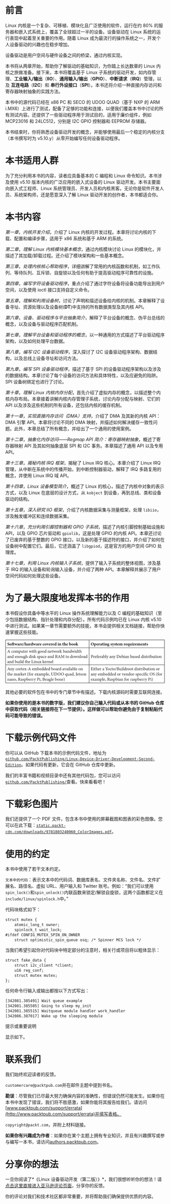 # 前言

Linux 内核是一个复杂、可移植、模块化且广泛使用的软件，运行在约 80% 的服务器和嵌入式系统上，覆盖了全球超过一半的设备。设备驱动在 Linux 系统的运行表现中起着至关重要的作用。随着 Linux 成为最流行的操作系统之一，开发个人设备驱动的兴趣也在稳步增加。

设备驱动是用户空间与硬件设备之间的桥梁，通过内核实现。

本书将从两章开始，帮助你了解驱动的基础知识，为你踏上长达数章的 Linux 内核之旅做准备。接下来，本书将覆盖基于 Linux 子系统的驱动开发，如内存管理、**工业输入/输出**（**IIO**）、**通用输入/输出**（**GPIO**）、**中断请求**（**IRQ**）管理，以及 **互连电路**（**I2C**）和 **串行外设接口**（**SPI**）。本书还将介绍一种直接内存访问和寄存器映射抽象的实践方法。

本书中的源代码已经在 x86 PC 和 SECO 的 UDOO QUAD（基于 NXP 的 ARM i.MX6）上进行了测试，配备了足够的功能和连接，以便我们覆盖本书中讨论的所有测试内容。还提供了一些驱动程序用于测试目的，适用于廉价组件，例如 MCP23016 和 24LC512，分别是 I2C GPIO 控制器和 EEPROM 存储器。

本书结束时，你将熟悉设备驱动开发的概念，并能够使用最后一个稳定的内核分支（本书撰写时为 v5.10.y）从零开始编写任何设备驱动程序。

# 本书适用人群

为了充分利用本书的内容，读者应具备基本的 C 编程和 Linux 命令知识。本书涉及使用 v5.10 版本内核的广泛应用的嵌入式设备的 Linux 驱动开发。本书主要面向嵌入式工程师、Linux 系统管理员、开发人员和内核黑客。无论你是软件开发人员、系统架构师，还是愿意深入了解 Linux 驱动开发的创作者，本书都适合你。

# 本书内容

*第一章*，*内核开发介绍*，介绍了 Linux 内核的开发过程。本章将讨论内核的下载、配置和编译步骤，适用于 x86 系统和基于 ARM 的系统。

*第二章*，*理解 Linux 内核模块基本概念*，通过内核模块讨论 Linux 的模块化，并描述了其加载/卸载过程。还介绍了模块架构和一些基本概念。

*第三章*，*处理内核核心帮助程序*，详细讲解了常用的内核函数和机制，如工作队列、等待队列、互斥锁、自旋锁以及任何有助于提高驱动程序可靠性的设施。

*第四章*，*编写字符设备驱动程序*，重点介绍了通过字符设备将设备功能导出到用户空间，以及使用 ioctl 接口支持自定义命令。

*第五章*，*理解和利用设备树*，讨论了声明和描述设备给内核的机制。本章解释了设备寻址、资源处理以及设备树(**DT**)中支持的所有数据类型及其内核 API。

*第六章*，*设备、驱动程序与平台抽象简介*，解释了平台设备的概念、伪平台总线的概念，以及设备与驱动程序匹配机制。

*第七章*，*理解平台设备和驱动程序的概念*，以一种通用的方式描述了平台驱动程序架构，以及如何处理平台数据。

*第八章*，*编写 I2C 设备驱动程序*，深入探讨了 I2C 设备驱动程序架构、数据结构，以及总线上设备寻址和访问方法。

*第九章*，*编写 SPI 设备驱动程序*，描述了基于 SPI 的设备驱动程序架构以及涉及的数据结构。本章讨论了每个设备的访问方法和具体特性，以及应避免的陷阱。SPI 设备树绑定也进行了讨论。

*第十章*，*理解 Linux 内核内存分配*，首先介绍了虚拟内存的概念，以描述整个内核内存布局。本章接着讲解内核内存管理子系统，讨论内存分配与映射、它们的 API 以及涉及这些机制的所有设备，还包括内核的缓存机制。

*第十一章*，*实现直接内存访问（DMA）支持*，介绍了 DMA 及其新的内核 API：DMA 引擎 API。本章将讨论不同的 DMA 映射，并描述如何解决缓存一致性问题。此外，本章总结了所有概念，并给出了一个通用的使用案例。

*第十二章*，*抽象化内存访问——Regmap API 简介：寄存器映射抽象*，概述了寄存器映射 API 及其如何抽象底层 SPI 和 I2C 事务。本章描述了通用 API 以及专用 API。

*第十三章*，*揭秘内核 IRQ 框架*，揭秘了 Linux IRQ 核心。本章介绍了 Linux IRQ 管理，从中断在系统中的传播开始，到中断控制器驱动，解释了 IRQ 多路复用的概念，并使用 Linux IRQ 域 API。

*第十四章*，*Linux 设备模型简介*，概述了 Linux 的核心，描述了内核中对象的表示方式，以及 Linux 在底层的设计方式，从 `kobject` 到设备，再到总线、类和设备驱动的结构。

*第十五章*，*深入研究 IIO 框架*，介绍了内核数据采集与测量框架，处理 `libiio`，涉及触发缓冲区和连续数据采集。

*第十六章*，*充分利用引脚控制器和 GPIO 子系统*，描述了内核引脚控制基础设施和 API，以及 GPIO 芯片驱动和 `gpiolib`，这是处理 GPIO 的内核 API。本章还讨论了已废弃的基于整数的 GPIO 接口，以及新的基于描述符的接口，并介绍了如何在设备树中配置它们。最后，它还涵盖了 `libgpiod`，这是官方的用户空间 GPIO 处理库。

*第十七章*，*利用 Linux 内核输入子系统*，提供了输入子系统的整体视图，涉及基于 IRQ 的输入设备和轮询输入设备，并介绍了两种 API。本章解释并展示了用户空间代码如何处理这些设备。

# 为了最大限度地发挥本书的作用

本书假设你具备中等水平的 Linux 操作系统理解能力以及 C 编程的基础知识（至少包括数据结构、指针处理和内存分配）。所有代码示例均已在 Linux 内核 v5.10 中进行测试。如果某一章节需要额外的技能，本书会提供相关文档链接，帮助你快速掌握这些技能。

![](img/B17934_Preface_001.jpg)

其他必要的软件包在书中的专门章节中有描述。下载内核源码时需要互联网连接。

**如果你使用的是本书的数字版，我们建议你自己输入代码或从本书的 GitHub 仓库中获取代码（相关链接将在下一节提供）。这样做可以帮助你避免由于复制粘贴代码可能导致的错误。**

# 下载示例代码文件

你可以从 GitHub 下载本书的示例代码文件，地址为[`github.com/PacktPublishing/Linux-Device-Driver-Development-Second-Edition`](https://github.com/PacktPublishing/Linux-Device-Driver-Development-Second-Edition)。如果代码有更新，它会在 GitHub 仓库中更新。

我们的丰富书籍和视频目录中还有其他代码包，您可以访问[`github.com/PacktPublishing/`](https://github.com/PacktPublishing/)查看。快来看看吧！

# 下载彩色图片

我们还提供了一个 PDF 文件，包含本书中使用的屏幕截图和图表的彩色图像。您可以在此下载：[`static.packt-cdn.com/downloads/9781803240060_ColorImages.pdf`](https://static.packt-cdn.com/downloads/9781803240060_ColorImages.pdf)。

# 使用的约定

本书中使用了若干文本约定。

`文本中的代码`：表示文本中的代码词、数据库表名、文件夹名称、文件名、文件扩展名、路径名、虚拟 URL、用户输入和 Twitter 账号。例如：“我们可以使用`spin_lock()`和`spin_unlock()`内联函数来锁定/解锁自旋锁，这两个函数都定义在`include/linux/spinlock.h`中。”

代码块格式如下：

```
struct mutex {
    atomic_long_t owner;
    spinlock_t wait_lock;
#ifdef CONFIG_MUTEX_SPIN_ON_OWNER
    struct optimistic_spin_queue osq; /* Spinner MCS lock */
```

当我们希望引起你对代码块中特定部分的注意时，相关行或项目将以粗体显示：

```
struct fake_data {
    struct i2c_client *client;
    u16 reg_conf;
    struct mutex mutex;
};
```

任何命令行输入或输出都按以下方式写出：

```
[342081.385491] Wait queue example
[342081.385505] Going to sleep my_init
[342081.385515] Waitqueue module handler work_handler
[342086.387017] Wake up the sleeping module
```

提示或重要说明

显示如下。

# 联系我们

我们始终欢迎读者的反馈。

`customercare@packtpub.com`并在邮件主题中提到书名。

**勘误**：尽管我们已尽最大努力确保内容的准确性，但错误仍然可能发生。如果你在本书中发现了错误，我们将不胜感激，如果你能将其报告给我们。请访问[www.packtpub.com/support/errata](http://www.packtpub.com/support/errata)并填写表格。

`copyright@packt.com`，并附上材料链接。

**如果你有兴趣成为作者**：如果你在某个主题上拥有专业知识，并且有兴趣撰写或参与编写一本书，请访问[authors.packtpub.com](http://authors.packtpub.com)。

# 分享你的想法

一旦你阅读了*《Linux 设备驱动开发（第二版）》*，我们很想听听你的想法！请[点击这里直接进入亚马逊评论页面](https://packt.link/r/1803240067)，分享你的反馈。

你的评论对我们和技术社区都非常重要，并将帮助我们确保提供优质的内容。
